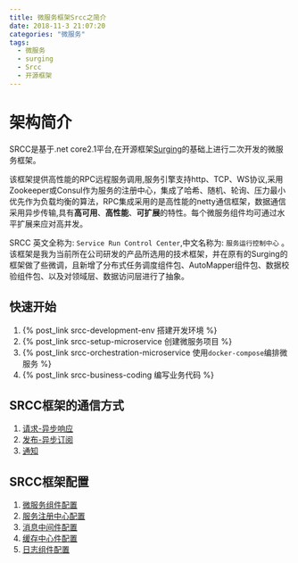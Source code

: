```yaml
---
title: 微服务框架Srcc之简介
date: 2018-11-3 21:07:20
categories: "微服务"
tags:
  - 微服务
  - surging
  - Srcc
  - 开源框架
---
```



# 架构简介
SRCC是基于.net core2.1平台,在开源框架[Surging](https://github.com/dotnetcore/surging)的基础上进行二次开发的微服务框架。

该框架提供高性能的RPC远程服务调用,服务引擎支持http、TCP、WS协议,采用Zookeeper或Consul作为服务的注册中心，集成了哈希、随机、轮询、压力最小优先作为负载均衡的算法，RPC集成采用的是高性能的netty通信框架，数据通信采用异步传输,具有**高可用**、**高性能**、**可扩展**的特性。每个微服务组件均可通过水平扩展来应对高并发。

SRCC 英文全称为: `Service Run Control Center`,中文名称为: `服务运行控制中心` 。 该框架是我为当前所在公司研发的产品所选用的技术框架，并在原有的Surging的框架做了些微调，且新增了分布式任务调度组件包、AutoMapper组件包、数据校验组件包、以及对领域层、数据访问层进行了抽象。

## 快速开始
1. {% post_link srcc-development-env 搭建开发环境 %}
2. {% post_link srcc-setup-microservice 创建微服务项目 %}  
3. {% post_link srcc-orchestration-microservice 使用`docker-compose`编排微服务 %}
4.  {% post_link srcc-business-coding 编写业务代码 %} 

## SRCC框架的通信方式
1. [请求-异步响应](#)
2. [发布-异步订阅](#)
3. [通知](#)

## SRCC框架配置
1. [微服务组件配置](#)
2. [服务注册中心配置](#)
3. [消息中间件配置](#)
4. [缓存中心件配置](#)
5. [日志组件配置](#)